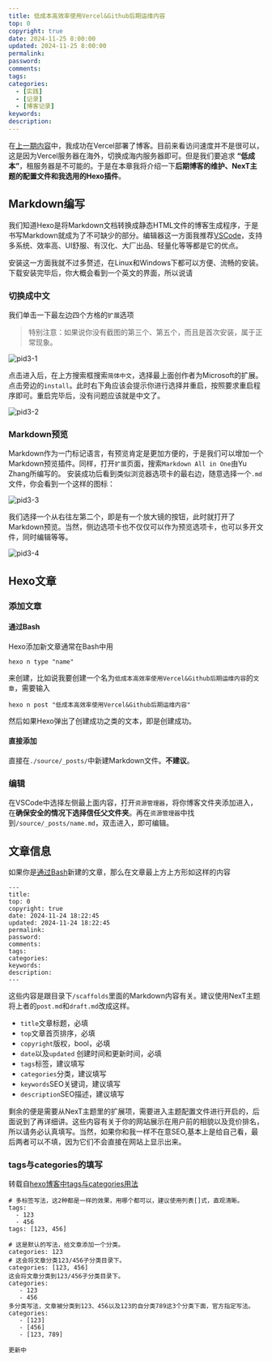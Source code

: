 ```yaml
---
title: 低成本高效率使用Vercel&Github后期运维内容
top: 0
copyright: true
date: 2024-11-25 8:00:00
updated: 2024-11-25 8:00:00
permalink:
password:
comments:
tags:
categories:
  - [实践]
  - [记录]
  - [博客记录]
keywords:
description:
---
```

在[上一期内容](/post/pid1)中，我成功在Vercel部署了博客。目前来看访问速度并不是很可以，这是因为Vercel服务器在海外，切换成海内服务器即可。但是我们要追求 **“低成本”**，租服务器是不可能的。于是在本章我将介绍一下**后期博客的维护、NexT主题的配置文件和我选用的Hexo插件**。<!--more-->
## Markdown编写
我们知道Hexo是将Markdown文档转换成静态HTML文件的博客生成程序，于是书写Markdown就成为了不可缺少的部分。编辑器这一方面我推荐[VSCode](https://code.visualstudio.com/)，支持多系统、效率高、UI舒服、有汉化、大厂出品、轻量化等等都是它的优点。

安装这一方面我就不过多赘述，在Linux和Windows下都可以方便、流畅的安装。下载安装完毕后，你大概会看到一个英文的界面，所以说请
### 切换成中文
我们单击一下最左边四个方格的`扩展`选项
> 特别注意：如果说你没有截图的第三个、第五个，而且是首次安装，属于正常现象。

![pid3-1](https://pic.imgdb.cn/item/6743339588c538a9b5bb66fc.png)

点击进入后，在上方搜索框搜索`简体中文`，选择最上面创作者为Microsoft的扩展。点击旁边的`install`。此时右下角应该会提示你进行选择并重启，按照要求重启程序即可。重启完毕后，没有问题应该就是中文了。

![pid3-2](https://pic.imgdb.cn/item/6743339688c538a9b5bb66fd.png)

### Markdown预览
Markdown作为一门标记语言，有预览肯定是更加方便的，于是我们可以增加一个Markdown预览插件。同样，打开`扩展`页面，搜索`Markdown All in One`由Yu Zhang所编写的。
安装成功后看到类似浏览器选项卡的最右边，随意选择一个`.md`文件，你会看到一个这样的图标：

![pid3-3](https://pic.imgdb.cn/item/6743339788c538a9b5bb66fe.png)

我们选择一个从右往左第二个，即是有一个放大镜的按钮，此时就打开了Markdown预览。当然，侧边选项卡也不仅仅可以作为预览选项卡，也可以多开文件，同时编辑等等。

![pid3-4](https://pic.imgdb.cn/item/6743339788c538a9b5bb66ff.png)

## Hexo文章
### 添加文章
#### 通过Bash
Hexo添加新文章通常在Bash中用
```
hexo n type "name"
```
来创建，比如说我要创建一个名为`低成本高效率使用Vercel&Github后期运维内容`的`文章`，需要输入
```
hexo n post "低成本高效率使用Vercel&Github后期运维内容"
```
然后如果Hexo弹出了创建成功之类的文本，即是创建成功。
#### 直接添加
直接在`./source/_posts/`中新建Markdown文件。**不建议**。
### 编辑
在VSCode中选择左侧最上面内容，打开`资源管理器`，将你博客文件夹添加进入，在**确保安全的情况下选择信任父文件夹**。再在`资源管理器`中找到`/source/_posts/name.md`，双击进入，即可编辑。
## 文章信息
如果你是[通过Bash](#通过Bsah)新建的文章，那么在文章最上方上方形如这样的内容
```
---
title: 
top: 0
copyright: true
date: 2024-11-24 18:22:45
updated: 2024-11-24 18:22:45
permalink:
password:
comments:
tags:
categories:
keywords:
description:
---
```
这些内容是跟目录下`/scaffolds`里面的Markdown内容有关。建议使用NexT主题将上者的`post.md`和`draft.md`改成这样。
- `title`文章标题，必填
- `top`文章首页排序，必填
- `copyright`版权，bool，必填
- `date`以及`updated` 创建时间和更新时间，必填
- `tags`标签，建议填写
- `categories`分类，建议填写
- `keywords`SEO关键词，建议填写
- `description`SEO描述，建议填写

剩余的便是需要从NexT主题里的扩展项，需要进入主题配置文件进行开启的，后面说到了再详细讲。这些内容有关于你的网站展示在用户前的相貌以及竞价排名，所以请务必认真填写。当然，如果你和我一样不在意SEO,基本上是给自己看，最后两者可以不填，因为它们不会直接在网站上显示出来。
### tags与categories的填写
转载自[hexo博客中tags与categories用法](https://zhuanlan.zhihu.com/p/348131730)
```
# 多标签写法，这2种都是一样的效果，用哪个都可以，建议使用列表[]式，直观清晰。
tags:
  - 123
  - 456
tags: [123, 456]

# 这是默认的写法，给文章添加一个分类。
categories: 123
# 这会将文章分类123/456子分类目录下。
categories: [123, 456]
这会将文章分类到123/456子分类目录下。
categories:
   - 123
   - 456
多分类写法，文章被分类到123、456以及123的自分类789这3个分类下面，官方指定写法。
categories:
   - [123]
   - [456]
   - [123, 789]
```
`更新中`